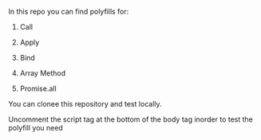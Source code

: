 In this repo you can find polyfills for:

1. Call

2. Apply

3. Bind

4. Array Method

5. Promise.all

You can clonee this repository and test locally.

Uncomment the script tag at the bottom of the body tag inorder to test the polyfill you need
